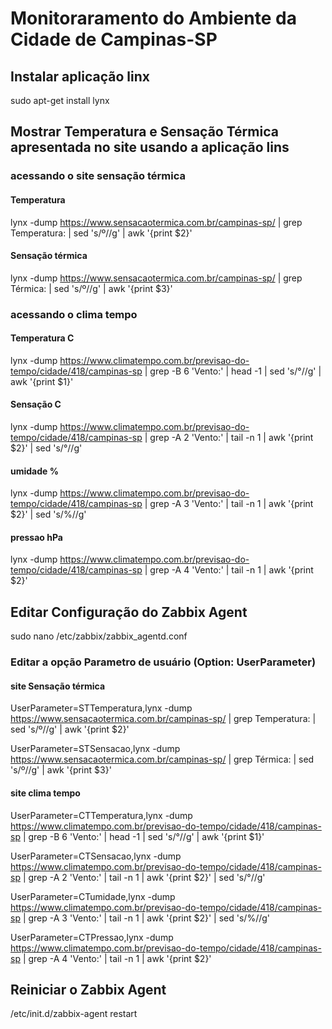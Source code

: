# Monitoraramento do Ambiente da Cidade de Campinas-SP

## Instalar aplicação linx
sudo apt-get install lynx

## Mostrar Temperatura e Sensação Térmica apresentada no site usando a aplicação lins
### acessando o site sensação térmica
#### Temperatura
lynx -dump https://www.sensacaotermica.com.br/campinas-sp/ | grep Temperatura: | sed 's/º//g' | awk '{print $2}'
#### Sensação térmica
lynx -dump https://www.sensacaotermica.com.br/campinas-sp/ | grep Térmica: | sed 's/º//g' | awk '{print $3}'

### acessando o clima tempo
#### Temperatura C
lynx -dump https://www.climatempo.com.br/previsao-do-tempo/cidade/418/campinas-sp | grep -B 6 'Vento:' | head -1 | sed 's/°//g' | awk '{print $1}'
#### Sensação C
lynx -dump https://www.climatempo.com.br/previsao-do-tempo/cidade/418/campinas-sp | grep -A 2 'Vento:' | tail -n 1 | awk '{print $2}' | sed 's/°//g'
#### umidade %
lynx -dump https://www.climatempo.com.br/previsao-do-tempo/cidade/418/campinas-sp | grep -A 3 'Vento:' | tail -n 1 | awk '{print $2}' | sed 's/%//g'
#### pressao hPa
lynx -dump https://www.climatempo.com.br/previsao-do-tempo/cidade/418/campinas-sp | grep -A 4 'Vento:' | tail -n 1 | awk '{print $2}'


## Editar Configuração do Zabbix Agent
sudo nano /etc/zabbix/zabbix_agentd.conf

### Editar a opção Parametro de usuário (Option: UserParameter)

#### site Sensação térmica
UserParameter=STTemperatura,lynx -dump https://www.sensacaotermica.com.br/campinas-sp/ | grep Temperatura: | sed 's/º//g' | awk '{print $2}'

UserParameter=STSensacao,lynx -dump https://www.sensacaotermica.com.br/campinas-sp/ | grep Térmica: | sed 's/º//g' | awk '{print $3}'

#### site clima tempo
UserParameter=CTTemperatura,lynx -dump https://www.climatempo.com.br/previsao-do-tempo/cidade/418/campinas-sp | grep -B 6 'Vento:' | head -1 | sed 's/°//g' | awk '{print $1}'

UserParameter=CTSensacao,lynx -dump https://www.climatempo.com.br/previsao-do-tempo/cidade/418/campinas-sp | grep -A 2 'Vento:' | tail -n 1 | awk '{print $2}' | sed 's/°//g'

UserParameter=CTumidade,lynx -dump https://www.climatempo.com.br/previsao-do-tempo/cidade/418/campinas-sp | grep -A 3 'Vento:' | tail -n 1 | awk '{print $2}' | sed 's/%//g'

UserParameter=CTPressao,lynx -dump https://www.climatempo.com.br/previsao-do-tempo/cidade/418/campinas-sp | grep -A 4 'Vento:' | tail -n 1 | awk '{print $2}'

## Reiniciar o Zabbix Agent

/etc/init.d/zabbix-agent restart

